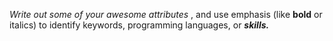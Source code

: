 _Write out some of your awesome attributes_ , and use emphasis (like **bold** or italics) to identify keywords, programming languages, or ***skills.*** 
